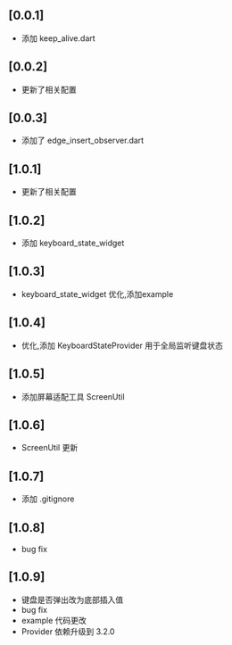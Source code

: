 ## [0.0.1] 

- 添加 keep_alive.dart

## [0.0.2] 

- 更新了相关配置

## [0.0.3] 

- 添加了 edge_insert_observer.dart

## [1.0.1] 

- 更新了相关配置

## [1.0.2] 

- 添加 keyboard_state_widget

## [1.0.3] 

- keyboard_state_widget 优化,添加example

## [1.0.4] 

- 优化,添加 KeyboardStateProvider 用于全局监听键盘状态

## [1.0.5] 

- 添加屏幕适配工具 ScreenUtil

## [1.0.6] 

- ScreenUtil 更新

## [1.0.7] 

- 添加 .gitignore

## [1.0.8] 

- bug fix

## [1.0.9] 

- 键盘是否弹出改为底部插入值
- bug fix
- example 代码更改
- Provider 依赖升级到 3.2.0
